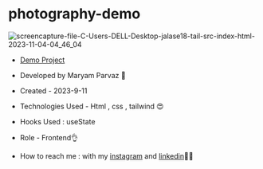 # photography-demo
![screencapture-file-C-Users-DELL-Desktop-jalase18-tail-src-index-html-2023-11-04-04_46_04](https://github.com/maryamparvaz/men-shop/assets/124708513/745df9b4-7a78-40a2-97c3-b61d3b5dc5b7)

- [Demo Project](https://maryamparvaz.github.io/photography-demo/)

- Developed by Maryam Parvaz 🙎

- Created - 2023-9-11

- Technologies Used - Html , css , tailwind 😍

- Hooks Used : useState 

- Role - Frontend👌

- How to reach me : with my [instagram](https://www.instagram.com/maryamparvaz_web) and [linkedin](https://www.linkedin.com/in/maryamparvaz)👩‍💻
